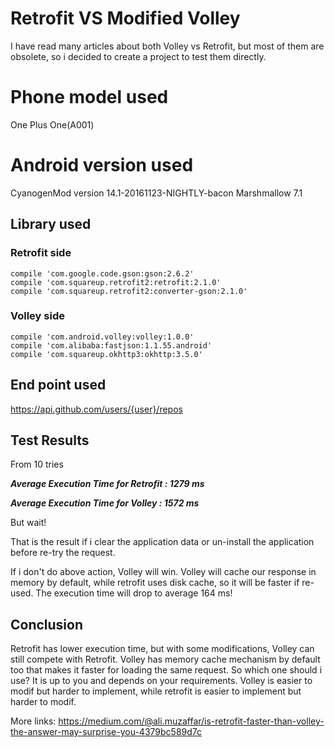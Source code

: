 # Retrofit VS Modified Volley

I have read many articles about both Volley vs Retrofit, but most of them are obsolete, so i decided to create a project to test them directly.

# Phone model used
One Plus One(A001)

# Android version used
CyanogenMod version 14.1-20161123-NIGHTLY-bacon
Marshmallow 7.1

## Library used

### Retrofit side
```
compile 'com.google.code.gson:gson:2.6.2'
compile 'com.squareup.retrofit2:retrofit:2.1.0'
compile 'com.squareup.retrofit2:converter-gson:2.1.0'
```
### Volley side
```
compile 'com.android.volley:volley:1.0.0'
compile 'com.alibaba:fastjson:1.1.55.android'
compile 'com.squareup.okhttp3:okhttp:3.5.0'
```
## End point used
https://api.github.com/users/{user}/repos

## Test Results
From 10 tries

***Average Execution Time for Retrofit : 1279 ms***

***Average Execution Time for Volley : 1572 ms***

But wait!

That is the result if i clear the application data or un-install the application before re-try the request.

If i don't do above action, Volley will win. Volley will cache our response in memory by default, while retrofit uses disk cache, so it will be faster if re-used. The execution time will drop to average 164 ms!

## Conclusion
Retrofit has lower execution time, but with some modifications, Volley can still compete with Retrofit. Volley has memory cache mechanism by default too that makes it faster for loading the same request. So which one should i use? It is up to you and depends on your requirements. Volley is easier to modif but harder to implement, while retrofit is easier to implement but harder to modif.

More links:
https://medium.com/@ali.muzaffar/is-retrofit-faster-than-volley-the-answer-may-surprise-you-4379bc589d7c
